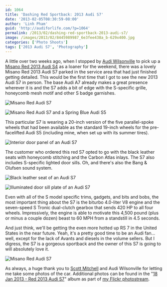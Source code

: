 ```yaml
---
id: 1064
title: 'Dashing Red Sportback: 2013 Audi S7'
date: '2013-02-05T08:30:59-08:00'
author: 'Linh Pham'
guid: 'http://audiforlife.com/?p=1064'
permalink: /2013/02/dashing-red-sportback-2013-audi-s7/
image: /images/2013/02/8445989987_6e3fee438a_b-629x400.jpg
categories: ['Photo Shoots']
tags: ['2013 Audi S7', 'Photography']
---
```


A little over two weeks ago, when I stopped by [Audi Wilsonville](http://www.audiwilsonville.com) to pick up a [Misano Red 2013 Audi S4](/2013/01/sexy-scarlet-sports-sedan-2013-audi-s4/) as a loaner for the weekend, there was a lovely Misano Red 2013 Audi S7 parked in the service area that had just finished getting detailed. This would be the first time that I got to see the new 2013 Audi S7 in person. The base Audi A7 already makes a great presence wherever it is and the S7 adds a bit of edge with the S-specific grille, honeycomb mesh motif and other S badge garnishes.

![Misano Red Audi S7](/images/2013/02/L1002153_medium.jpg)

![Misano Red Audi S7 and a Spring Blue Audi S5](/images/2013/02/L1002136_medium.jpg)

This particular S7 is wearing a 20-inch version of the five parallel-spoke wheels that had been available as the standard 19-inch wheels for the pre-facelifted Audi S5 (including mine, when set up with its summer tires).

![Interior door panel of an Audi S7](/images/2013/02/L1002160_medium.jpg)

The customer who ordered this red S7 opted to go with the black leather seats with honeycomb stitching and the Carbon Atlas inlays. The S7 also includes S-specific lighted door sills. Oh, and there's also the Bang & Olufsen sound system.

![Black leather seat of an Audi S7](/images/2013/02/L1002154_medium.jpg)

![Illuminated door sill plate of an Audi S7](/images/2013/02/L1002158_medium.jpg)

Even with all of the S model specific trims, gadgets, and bits and bobs, the most important thing about the S7 is the biturbo 4.0-liter V8 engine and the seven-speed S Tronic dual-clutch gearbox that sends 420 HP to all four wheels. Impressively, the engine is able to motivate this 4,500 pound (plus or minus a couple dozen) beast to 60 MPH from a standstill in 4.5 seconds.

And just think, we'll be getting the even more hotted up RS 7 in the United States in the near future. Yeah, it's a pretty good time to be an Audi fan... well, except for the lack of Avants and diesels in the volume sellers. But I digress, the S7 is a gorgeous sportback and the owner of this S7 is going to will absolutely love it.

![Misano Red Audi S7](/images/2013/02/L1002147_medium.jpg)

As always, a huge thank you to [Scott Mitchell](http://www.iamaudi.com/) and Audi Wilsonville for letting me take some photos of the car. Additional photos can be found in the "[18 Jan 2013 - Red 2013 Audi S7](http://www.flickr.com/photos/questionlp/sets/72157632693571578/)" album as part of [my Flickr photostream](http://www.flickr.com/photos/questionlp/).
